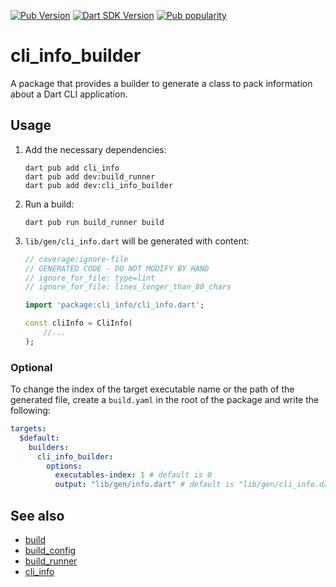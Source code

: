 [![Pub Version](https://badgen.net/pub/v/cli_info_builder)](https://pub.dev/packages/cli_info_builder/)
[![Dart SDK Version](https://badgen.net/pub/sdk-version/cli_info_builder)](https://pub.dev/packages/cli_info_builder/)
[![Pub popularity](https://badgen.net/pub/popularity/cli_info_builder)](https://pub.dev/packages/cli_info_builder/score)

# cli_info_builder

A package that provides a builder to generate a class to pack information about a Dart CLI application.

## Usage

1. Add the necessary dependencies:

   ```console
   dart pub add cli_info
   dart pub add dev:build_runner
   dart pub add dev:cli_info_builder
   ```

2. Run a build:

   ```console
   dart pub run build_runner build
   ```

3. `lib/gen/cli_info.dart` will be generated with content:

   ```dart
   // coverage:ignore-file
   // GENERATED CODE - DO NOT MODIFY BY HAND
   // ignore_for_file: type=lint
   // ignore_for_file: lines_longer_than_80_chars

   import 'package:cli_info/cli_info.dart';

   const cliInfo = CliInfo(
       //...
   );
   ```

### Optional

To change the index of the target executable name or the path of the generated file, create a `build.yaml` in the root of the package and write the following:

```yaml
targets:
  $default:
    builders:
      cli_info_builder:
        options:
          executables-index: 1 # default is 0
          output: "lib/gen/info.dart" # default is "lib/gen/cli_info.dart"
```

## See also

- [build](https://pub.dev/packages/build)
- [build_config](https://pub.dev/packages/build_config)
- [build_runner](https://pub.dev/packages/build_runner)
- [cli_info](https://pub.dev/packages/cli_info)
